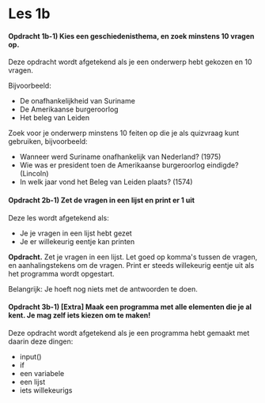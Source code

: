 # Les 1b

#### Opdracht 1b-1\) Kies een geschiedenisthema, en zoek minstens 10 vragen op.

Deze opdracht wordt afgetekend als je een onderwerp hebt gekozen en 10 vragen.

Bijvoorbeeld: 

* De onafhankelijkheid van Suriname
* De Amerikaanse burgeroorlog
* Het beleg van Leiden

Zoek voor je onderwerp minstens 10 feiten op die je als quizvraag kunt gebruiken, bijvoorbeeld:

* Wanneer werd Suriname onafhankelijk van Nederland? \(1975\)
* Wie was er president toen de Amerikaanse burgeroorlog eindigde? \(Lincoln\)
* In welk jaar vond het Beleg van Leiden plaats? \(1574\)

#### Opdracht 2b-1\) Zet de vragen in een lijst en print er 1 uit

Deze les wordt afgetekend als:

* Je je vragen in een lijst hebt gezet
* Je er willekeurig eentje kan printen

**Opdracht.** Zet je vragen in een lijst. Let goed op komma's tussen de vragen, en aanhalingstekens om de vragen. Print er steeds willekeurig eentje uit als het programma wordt opgestart.

Belangrijk: Je hoeft nog niets met de antwoorden te doen.

#### Opdracht 3b-1\) \[Extra\] Maak een programma met alle elementen die je al kent. Je mag zelf iets kiezen om te maken!

Deze opdracht wordt afgetekend als je een programma hebt gemaakt met daarin deze dingen:

* input\(\)
* if
* een variabele
* een lijst
* iets willekeurigs

